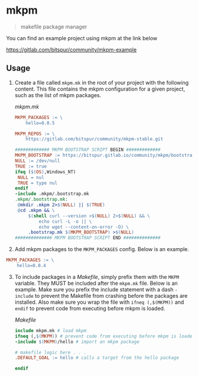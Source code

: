 # mkpm

> makefile package manager

You can find an example project using mkpm at the link below

https://gitlab.com/bitspur/community/mkpm-example

## Usage

1. Create a file called `mkpm.mk` in the root of your project
   with the following content. This file contains the mkpm
   configuration for a given project, such as the list of
   mkpm packages.

   _mkpm.mk_

   ```makefile
   MKPM_PACKAGES := \
       hello=0.0.5

   MKPM_REPOS := \
       https://gitlab.com/bitspur/community/mkpm-stable.git

   ############# MKPM BOOTSTRAP SCRIPT BEGIN #############
   MKPM_BOOTSTRAP := https://bitspur.gitlab.io/community/mkpm/bootstrap.mk
   NULL := /dev/null
   TRUE := true
   ifeq ($(OS),Windows_NT)
   	NULL = nul
   	TRUE = type nul
   endif
   -include .mkpm/.bootstrap.mk
   .mkpm/.bootstrap.mk:
   	@mkdir .mkpm 2>$(NULL) || $(TRUE)
   	@cd .mkpm && \
   		$(shell curl --version >$(NULL) 2>$(NULL) && \
   			echo curl -L -o || \
   			echo wget --content-on-error -O) \
   		.bootstrap.mk $(MKPM_BOOTSTRAP) >$(NULL)
   ############## MKPM BOOTSTRAP SCRIPT END ##############
   ```

2. Add mkpm packages to the `MKPM_PACKAGES` config. Below is an example.

```makefile
MKPM_PACKAGES := \
    hello=0.0.4
```

3. To include packages in a _Makefile_, simply prefix them with the `MKPM`
   variable. They MUST be included after the `mkpm.mk` file. Below is an
   example. Make sure you prefix the include statement with a dash `-include`
   to prevent the Makefile from crashing before the packages are installed.
   Also make sure you wrap the file with `ifneq (,$(MKPM))` and `endif` to
   prevent code from executing before mkpm is loaded.

   _Makefile_

   ```makefile
   include mkpm.mk # load mkpm
   ifneq (,$(MKPM)) # prevent code from executing before mkpm is loaded
   -include $(MKPM)/hello # import an mkpm package

   # makefile logic here . . .
   .DEFAULT_GOAL := hello # calls a target from the hello package

   endif
   ```
